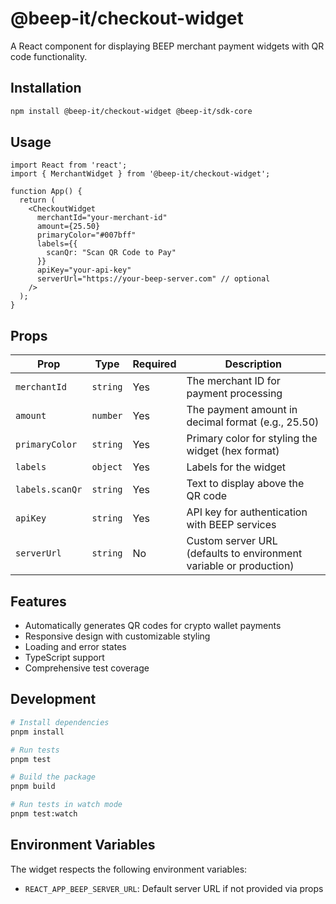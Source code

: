 # @beep-it/checkout-widget

A React component for displaying BEEP merchant payment widgets with QR code functionality.

## Installation

```bash
npm install @beep-it/checkout-widget @beep-it/sdk-core
```

## Usage

```tsx
import React from 'react';
import { MerchantWidget } from '@beep-it/checkout-widget';

function App() {
  return (
    <CheckoutWidget
      merchantId="your-merchant-id"
      amount={25.50}
      primaryColor="#007bff"
      labels={{
        scanQr: "Scan QR Code to Pay"
      }}
      apiKey="your-api-key"
      serverUrl="https://your-beep-server.com" // optional
    />
  );
}
```

## Props

| Prop | Type | Required | Description |
|------|------|----------|-------------|
| `merchantId` | `string` | Yes | The merchant ID for payment processing |
| `amount` | `number` | Yes | The payment amount in decimal format (e.g., 25.50) |
| `primaryColor` | `string` | Yes | Primary color for styling the widget (hex format) |
| `labels` | `object` | Yes | Labels for the widget |
| `labels.scanQr` | `string` | Yes | Text to display above the QR code |
| `apiKey` | `string` | Yes | API key for authentication with BEEP services |
| `serverUrl` | `string` | No | Custom server URL (defaults to environment variable or production) |

## Features

- Automatically generates QR codes for crypto wallet payments
- Responsive design with customizable styling
- Loading and error states
- TypeScript support
- Comprehensive test coverage

## Development

```bash
# Install dependencies
pnpm install

# Run tests
pnpm test

# Build the package
pnpm build

# Run tests in watch mode
pnpm test:watch
```

## Environment Variables

The widget respects the following environment variables:

- `REACT_APP_BEEP_SERVER_URL`: Default server URL if not provided via props